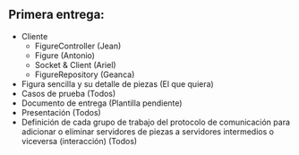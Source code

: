 ## Primera entrega:

* Cliente
    * FigureController (Jean)
    * Figure (Antonio)
    * Socket & Client (Ariel)
    * FigureRepository (Geanca)
* Figura sencilla y su detalle de piezas (El que quiera)
* Casos de prueba (Todos)
* Documento de entrega (Plantilla pendiente)
* Presentación (Todos)
* Definición de cada grupo de trabajo del protocolo de comunicación para adicionar o
    eliminar servidores de piezas a servidores intermedios o viceversa (interacción) (Todos)